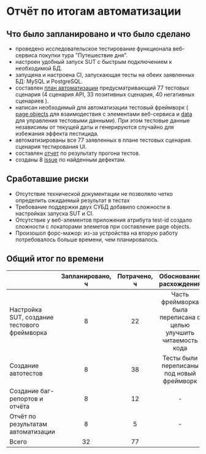 # Отчёт по итогам автоматизации

## Что было запланировано и что было сделано

- проведено исследовательское тестирование функционала веб-сервиса покупки тура "Путешествие дня".
- настроен удобный запуск SUT с быстрым подключением к необходимой БД.
- запущена и настроена CI, запускающая тесты на обеих заявленных БД: MySQL и PostgreSQL.
- составлен [план автоматизации](https://github.com/Nikita4786/Diplom/blob/main/Documents/Plan.md) предусматривающий 77 тестовых сценария (4 сценария API, 33 позитивных сценария, 40 негативных сценариев ).
- написан необходимый для автоматизации тестовый фреймворк (
  [page objects](https://github.com/Nikita4786/Diplom/tree/main/src/test/java/ru/netology/page) для взаимодествия с
  элементами веб-сервиса и
  [data](https://github.com/Nikita4786/Diplom/tree/main/src/test/java/ru/netology/data) для управления тестовыми данными).
  При этом тестовые данные независимы от текущей даты и генерируются случайно для избежания эффекта пестицида.
- автоматизированы все 77 заявленных в плане тестовых сценария.
  сценария тестирования UI.
- составлен [отчет](https://github.com/Nikita4786/Diplom/blob/main/Documents/Report.md) по результату прогона тестов.
- созданы 8 [issue](https://github.com/Nikita4786/Diplom/issues/9) по найденным дефектам.

## Сработавшие риски

- Отсутствие технической документации не позволяло четко определить ожидаемый результат в тестах
- Требование поддержки двух СУБД добавило сложности в настройках запуска SUT и CI.
- Отсутствие у веб-элементов приложения атрибута test-id создало сложности с локаторами элеметов при составление page objects.
- Произошол форс-мажор: из-за устройства на вторую работу потребовалось больше времени, чем планировалось.

## Общий итог по времени

|                                              | Запланировано, ч | Потрачено, ч |                      Обоснование расхождения                      |
|:---------------------------------------------|:----------------:|:------------:|:-----------------------------------------------------------------:|
| Настройка SUT, создание тестового фреймворка |        8         |      22      | Часть фреймворка была переписана с целью улучшить читаемость кода |
| Создание автотестов                          |        8         |      38      |            Тесты были переписаны под новый фреймворк              |
| Создание баг-репортов и отчёта               |        8         |      12      |                                 -                                 |  
| Отчёт по результатам автоматизации           |        8         |      5       |                                 -                                 |  
| Всего                                        |        32        |      77      |                                                                   |
